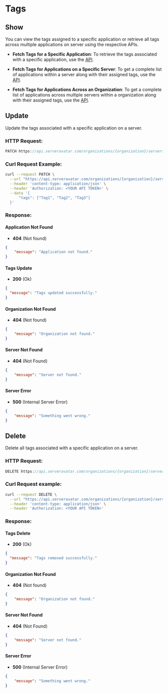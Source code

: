 # Tags

## Show

You can view the tags assigned to a specific application or retrieve all tags across multiple applications on server using the respective APIs.

- __Fetch Tags for a Specific Application__: To retrieve the tags associated with a specific application, use the [API](show.md).

- __Fetch Tags for Applications on a Specific Server__: To get a complete list of applications within a server along with their assigned tags, use the [API](./#server-s-application-list).

- __Fetch Tags for Applications Across an Organization__: To get a complete list of applications across multiple servers within a organization along with their assigned tags, use the [API](./#organization-s-application-list).


## Update

Update the tags associated with a specific application on a server.

### HTTP Request:

```js
PATCH https://api.serveravatar.com/organizations/{organization}/servers/{server}/applications/{application}/tags
```
### Curl Request Example:

```sh
curl --request PATCH \
  --url "https://api.serveravatar.com/organizations/{organization}/servers/{server}/applications/{application}/tags" \
  --header 'content-type: application/json' \
  --header 'Authorization: <YOUR API TOKEN>' \
  --data '{
      "tags": ["Tag1", "Tag2", "Tag3"]
  }'
```

### Response:

#### Application Not Found
- __404__ (Not found)

```json
{
    "message": "Application not found."
}
```

#### Tags Update
- __200__ (Ok)

``` json
{
  "message": "Tags updated successfully."
}
```

#### Organization Not Found
- __404__ (Not found)

```json
{
    "message": "Organization not found."
}
```

#### Server Not Found
- __404__ (Not Found)

```json
{
    "message": "Server not found."
}
```

#### Server Error
- __500__ (Internal Server Error)
```json
{
    "message": "Something went wrong."
}
```


## Delete

Delete all tags associated with a specific application on a server.


### HTTP Request:

```js
DELETE https://api.serveravatar.com/organizations/{organization}/servers/{server}/applications/{application}/tags
```

### Curl Request example:

```sh
curl --request DELETE \
  --url "https://api.serveravatar.com/organizations/{organization}/servers/{server}/applications/{application}/tags" \
  --header 'content-type: application/json' \
  --header 'Authorization: <YOUR API TOKEN>'
```

### Response:

#### Tags Delete
- __200__ (Ok)

``` json
{
  "message": "Tags removed successfully."
}
```

#### Organization Not Found
- __404__ (Not found)

```json
{
    "message": "Organization not found."
}
```

#### Server Not Found
- __404__ (Not Found)

```json
{
    "message": "Server not found."
}
```

#### Server Error
- __500__ (Internal Server Error)
```json
{
    "message": "Something went wrong."
}